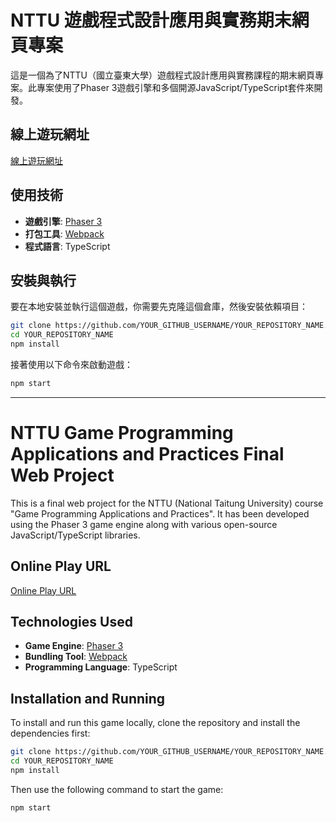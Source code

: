 # NTTU 遊戲程式設計應用與實務期末網頁專案

這是一個為了NTTU（國立臺東大學）遊戲程式設計應用與實務課程的期末網頁專案。此專案使用了Phaser 3遊戲引擎和多個開源JavaScript/TypeScript套件來開發。

## 線上遊玩網址
[線上遊玩網址](https://games.iddle.dev/Echoes-of-the-Dungeon/)

## 使用技術

- **遊戲引擎**: [Phaser 3](https://phaser.io/phaser3)
- **打包工具**: [Webpack](https://webpack.js.org/)
- **程式語言**: TypeScript

## 安裝與執行

要在本地安裝並執行這個遊戲，你需要先克隆這個倉庫，然後安裝依賴項目：

```bash
git clone https://github.com/YOUR_GITHUB_USERNAME/YOUR_REPOSITORY_NAME.git
cd YOUR_REPOSITORY_NAME
npm install
```

接著使用以下命令來啟動遊戲：

```bash
npm start
```

---

# NTTU Game Programming Applications and Practices Final Web Project

This is a final web project for the NTTU (National Taitung University) course "Game Programming Applications and Practices". It has been developed using the Phaser 3 game engine along with various open-source JavaScript/TypeScript libraries.

## Online Play URL
[Online Play URL](https://games.iddle.dev/WebGame)

## Technologies Used

- **Game Engine**: [Phaser 3](https://phaser.io/phaser3)
- **Bundling Tool**: [Webpack](https://webpack.js.org/)
- **Programming Language**: TypeScript

## Installation and Running

To install and run this game locally, clone the repository and install the dependencies first:

```bash
git clone https://github.com/YOUR_GITHUB_USERNAME/YOUR_REPOSITORY_NAME.git
cd YOUR_REPOSITORY_NAME
npm install
```

Then use the following command to start the game:

```bash
npm start
```
